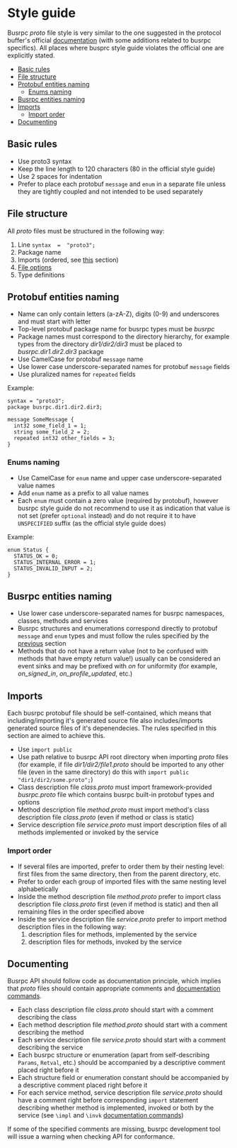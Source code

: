 # Style guide

Busrpc *proto* file style is very similar to the one suggested in the protocol buffer's official [documentation](https://developers.google.com/protocol-buffers/docs/style) (with some additions related to busrpc specifics). All places where busprc style guide violates the official one are explicitly stated.

* [Basic rules](#basic-rules)
* [File structure](#file-structure)
* [Protobuf entities naming](#protobuf-entities-naming)
  * [Enums naming](#enums-naming)
* [Busrpc entities naming](#busrpc-entities-naming)
* [Imports](#imports)
  * [Import order](#import-order)
* [Documenting](#documenting)

## Basic rules

* Use proto3 syntax
* Keep the line length to 120 characters (80 in the official style guide)
* Use 2 spaces for indentation
* Prefer to place each protobuf `message` and `enum` in a separate file unless they are tightly coupled and not intended to be used separately

## File structure

All *proto* files must be structured in the following way:
1. Line `syntax  =  "proto3";`
2. Package name
3. Imports (ordered, see [this](#imports) section)
4. [File options](https://developers.google.com/protocol-buffers/docs/proto3#options)
5. Type definitions

## Protobuf entities naming

* Name can only contain letters (a-zA-Z), digits (0-9) and underscores and must start with letter
* Top-level protobuf package name for busrpc types must be *busrpc*
* Package names must correspond to the directory hierarchy, for example types from the directory *dir1/dir2/dir3* must be placed to *busrpc.dir1.dir2.dir3* package
* Use CamelCase for protobuf `message` name
* Use lower case underscore-separated names for protobuf `message` fields
* Use pluralized names for `repeated` fields

Example:
```
syntax = "proto3";
package busrpc.dir1.dir2.dir3;

message SomeMessage {
  int32 some_field_1 = 1;
  string some_field_2 = 2;
  repeated int32 other_fields = 3;
}
```

### Enums naming

* Use CamelCase for `enum` name and upper case underscore-separated value names
* Add `enum` name as a prefix to all value names
* Each `enum` must contain a zero value (required by protobuf), however busrpc style guide do not recommend to use it as indication that value is not set (prefer `optional` instead) and do not require it to have `UNSPECIFIED` suffix (as the official style guide does)

Example:
```
enum Status {
  STATUS_OK = 0;
  STATUS_INTERNAL_ERROR = 1;
  STATUS_INVALID_INPUT = 2;
}
```

## Busrpc entities naming

* Use lower case underscore-separated names for busrpc namespaces, classes, methods and services
* Busrpc structures and enumerations correspond directly to protobuf `message` and `enum` types and must follow the rules specified by the [previous](#protobuf-entities-naming) section
* Methods that do not have a return value (not to be confused with methods that have empty return value!) usually can be considered an event sinks and may be prefixed with *on* for uniformity (for example, *on_signed_in*, *on_profile_updated*, etc.)

## Imports

Each busrpc protobuf file should be self-contained, which means that including/importing it's generated source file also includes/imports generated source files of it's depenendecies. The rules specified in this section are aimed to achieve this.

* Use `import public`
* Use path relative to busrpc API root directory when importing *proto* files (for example, if file *dir1/dir2/file1.proto* should be imported to any other file (even in the same directory) do this with `import public "dir1/dir2/some.proto";`)
* Class description file *class.proto* must import framework-provided *busrpc.proto* file which contains busrpc built-in protobuf types and options
* Method description file *method.proto* must import method's class description file *class.proto* (even if method or class is static)
* Service description file *service.proto* must import description files of all methods implemented or invoked by the service

### Import order

* If several files are imported, prefer to order them by their nesting level: first files from the same directory, then from the parent directory, etc.
* Prefer to order each group of imported files with the same nesting level alphabetically
* Inside the method description file *method.proto* prefer to import class description file *class.proto* first (even if method is static) and then all remaining files in the order specified above
* Inside the service description file *service.proto* prefer to import method description files in the following way:
  1. description files for methods, implemented by the service
  2. description files for methods, invoked by the service

## Documenting

Busrpc API should follow code as documentation principle, which implies that *proto* files should contain appropriate comments and [documentation commands](./busrpc.md#documentation-commands).

* Each class description file *class.proto* should start with a comment describing the class
* Each method description file *method.proto* should start with a comment describing the method
* Each service description file *service.proto* should start with a comment describing the service
* Each busrpc structure or enumeration (apart from self-describing `Params`, `Retval`, etc.) should be accompanied by a descriptive comment placed right before it
* Each structure field or enumeration constant should be accompanied by a descriptive comment placed right before it
* For each service method, service description file *service.proto* should have a comment right before corresponding `import` statement describing whether method is implemented, invoked or both by the service (see `\impl` and `\invk` [documentation commands](./busrpc.md#documentation-commands))

If some of the specified comments are missing, busrpc development tool will issue a warning when checking API for conformance.
